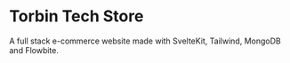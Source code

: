 # Torbin Tech Store

A full stack e-commerce website made with SvelteKit, Tailwind, MongoDB and Flowbite.
